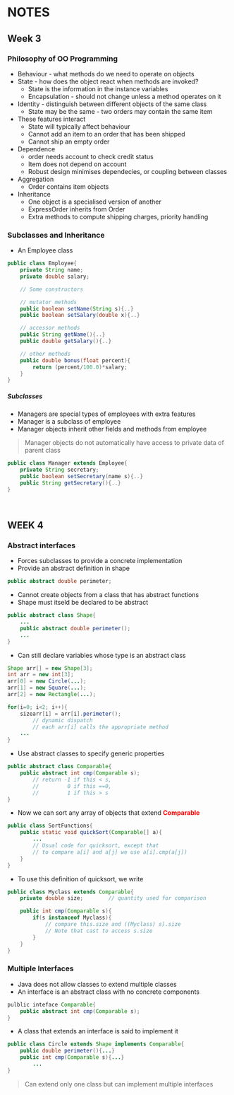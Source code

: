 # NOTES

## Week 3
### Philosophy of OO Programming
* Behaviour - what methods do we need to operate on objects
* State - how does the object react when methods are invoked?
    * State is the information in the instance variables
    * Encapsulation - should not change unless a method operates on it
* Identity - distinguish between different objects of the same class
    * State may be the same - two orders may contain the same item
* These features interact
    * State will typically affect behaviour
    * Cannot add an item to an order that has been shipped
    * Cannot ship an empty order
* Dependence
    * order needs account to check credit status
    * Item does not depend on account
    * Robust design minimises dependecies, or coupling between classes
* Aggregation
    * Order contains item objects
* Inheritance
    * One object is a specialised version of another
    * ExpressOrder inherits from Order
    * Extra methods to compute shipping charges, priority handling

### Subclasses and Inheritance
* An Employee class
```java
public class Employee{
    private String name;
    private double salary;

    // Some constructors

    // mutator methods
    public boolean setName(String s){..}
    public boolean setSalary(double x){..}

    // accessor methods
    public String getName(){..}
    public double getSalary(){..}

    // other methods
    public double bonus(float percent){
        return (percent/100.0)*salary;
    }
}
```

##### Subclasses
* Managers are special types of employees with extra features
* Manager is a subclass of employee
* Manager objects inherit other fields and methods from employee
> Manager objects do not automatically have access to private data of parent class
```java
public class Manager extends Employee{
    private String secretary;
    public boolean setSecretary(name s){..}
    public String getSecretary(){..}
}
```
<br>


## WEEK 4
### Abstract interfaces
* Forces subclasses to provide a concrete implementation
* Provide an abstract definition in shape<br>
```java 
public abstract double perimeter;
```
* Cannot create objects from a class that has abstract functions
* Shape must itseld be declared to be abstract
```java
public abstract class Shape{
    ...
    public abstract double perimeter();
    ...
}
```
* Can still declare variables whose type is an abstract class
```java
Shape arr[] = new Shape[3];
int arr = new int[3];
arr[0] = new Circle(...);
arr[1] = new Square(...);
arr[2] = new Rectangle(...);

for(i=0; i<2; i++){
    sizearr[i] = arr[i].perimeter();
        // dynamic dispatch
        // each arr[i] calls the appropriate method
    ...
}
```
* Use abstract classes to specify generic properties
```java
public abstract class Comparable{
    public abstract int cmp(Comparable s);
        // return -1 if this < s,
        //         0 if this ==0,
        //         1 if this > s
}
```
* Now we can sort any array of objects that extend <b><span style="color: red;">Comparable</span></b>
```java
public class SortFunctions{
    public static void quickSort(Comparable[] a){
        ...
        // Usual code for quicksort, except that
        // to compare a[i] and a[j] we use a[i].cmp(a[j])
    }
}
```
* To use this definition of quicksort, we write
```java
public class Myclass extends Comparable{
    private double size;        // quantity used for comparison

    public int cmp(Comparable s){
        if(s instanceof Myclass){
            // compare this.size and ((Myclass) s).size
            // Note that cast to access s.size
        }
    }
}
```

### Multiple Interfaces
* Java does not allow classes to extend multiple classes
* An interface is an abstract class with no concrete components
```java
pulblic inteface Comparable{
    public abstract int cmp(Comparable s);
}
```
* A class that extends an interface is said to implement it
```java
public class Circle extends Shape implements Comparable{
    public double perimeter(){...}
    public int cmp(Comparable s){...}
        ...
}
```
> Can extend only one class but can implement multiple interfaces